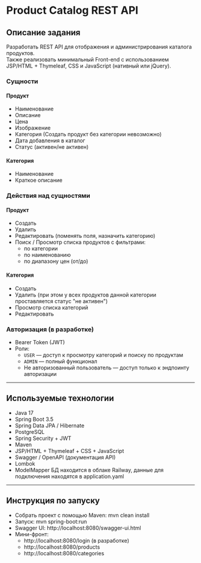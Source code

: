 # Product Catalog REST API

## Описание задания

Разработать REST API для отображения и администрирования каталога продуктов.  
Также реализовать минимальный Front-end с использованием JSP/HTML + Thymeleaf, CSS и JavaScript (нативный или jQuery).

### Сущности

#### Продукт
- Наименование
- Описание
- Цена
- Изображение
- Категория (Создать продукт без категории невозможно)
- Дата добавления в каталог
- Статус (активен/не активен)

#### Категория
- Наименование
- Краткое описание

### Действия над сущностями

#### Продукт
- Создать
- Удалить
- Редактировать (поменять поля, назначить категорию)
- Поиск / Просмотр списка продуктов с фильтрами:
  - по категории
  - по наименованию
  - по диапазону цен (от/до)

#### Категория
- Создать
- Удалить (при этом у всех продуктов данной категории проставляется статус "не активен")
- Просмотр списка категорий
- Редактировать

### Авторизация (в разработке)
- Bearer Token (JWT)
- Роли:
  - `USER` — доступ к просмотру категорий и поиску по продуктам
  - `ADMIN` — полный функционал
  - Не авторизованный пользователь — доступ только к эндпоинту авторизации

---

## Используемые технологии
- Java 17
- Spring Boot 3.5
- Spring Data JPA / Hibernate
- PostgreSQL
- Spring Security + JWT
- Maven
- JSP/HTML + Thymeleaf + CSS + JavaScript
- Swagger / OpenAPI (документация API)
- Lombok
- ModelMapper
БД находится в облаке Railway, данные для подключения находятся в application.yaml

---

## Инструкция по запуску
- Собрать проект с помощью Maven: mvn clean install
- Запуск: mvn spring-boot:run
- Swagger UI: http://localhost:8080/swagger-ui.html
- Мини-фронт:
  - http://localhost:8080/login (в разработке)
  - http://localhost:8080/products
  - http://localhost:8080/categories


